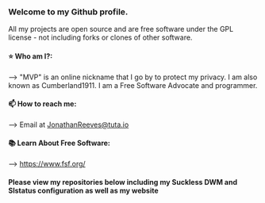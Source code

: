 ### Welcome to my Github profile.
All my projects are open source and are free software under the GPL license - not including forks or clones of other software.

#### ⭐ Who am I?:
--> "MVP" is an online nickname that I go by to protect my privacy. I am also known as Cumberland1911.  I am a Free Software Advocate and programmer. 

#### 📫 How to reach me: 
--> Email at JonathanReeves@tuta.io

#### 📚 Learn About Free Software:
--> https://www.fsf.org/

#### Please view my repositories below including my Suckless DWM and Slstatus configuration as well as my website 
